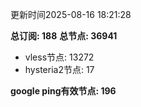 更新时间2025-08-16 18:21:28

**总订阅: 188**
**总节点: 36941**
- vless节点: 13272
- hysteria2节点: 17

**google ping有效节点: 196**
